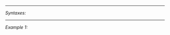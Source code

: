 


---
*Syntaxes:*

<!-- [] call `BIN_fnc_getSignalTypes` -->

---
*Example 1:*

<!-- 
```sqf
[] call BIN_fnc_getSignalTypes;
``` -->
